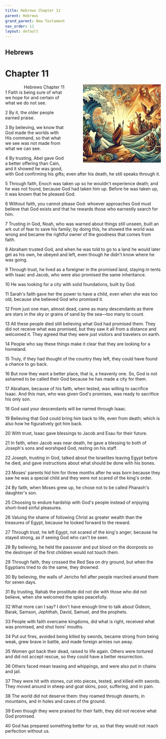 ```yaml
---
title: Hebrews Chapter 11
parent: Hebrews
grand_parent: New Testament
nav_order: 11
layout: default
---
```


## Hebrews

# Chapter 11

<div style="clear: both; text-align: right;">
    <div style="max-width: 50%; height: auto; float: right; margin: 0 0 10px 10px; padding-left: 10%;">
        <img src="/assets/Image/Hebrews/500/11.jpg" alt="Hebrews Chapter 11" class="chapter-image">
    </div>
    <figcaption style="font-size: 14px; text-align: right;">Hebrews Chapter 11</figcaption>
</div>
1 Faith is being sure of what we hope for and certain of what we do not see.

2 By it, the older people earned praise.

3 By believing, we know that God made the worlds with His command, so that what we see was not made from what we can see.

4 By trusting, Abel gave God a better offering than Cain, and it showed he was good, with God confirming his gifts; even after his death, he still speaks through it.

5 Through faith, Enoch was taken up so he wouldn't experience death; and he was not found, because God had taken him up. Before he was taken up, it was known that he pleased God.

6 Without faith, you cannot please God: whoever approaches God must believe that God exists and that he rewards those who earnestly search for him.

7 Trusting in God, Noah, who was warned about things still unseen, built an ark out of fear to save his family; by doing this, he showed the world was wrong and became the rightful owner of the goodness that comes from faith.

8 Abraham trusted God, and when he was told to go to a land he would later get as his own, he obeyed and left, even though he didn't know where he was going.

9 Through trust, he lived as a foreigner in the promised land, staying in tents with Isaac and Jacob, who were also promised the same inheritance.

10 He was looking for a city with solid foundations, built by God.

11 Sarah's faith gave her the power to have a child, even when she was too old, because she believed God who promised it.

12 From just one man, almost dead, came as many descendants as there are stars in the sky or grains of sand by the sea—too many to count.

13 All these people died still believing what God had promised them. They did not receive what was promised, but they saw it all from a distance and welcomed it. They agreed that they were just visitors and travelers on earth.

14 People who say these things make it clear that they are looking for a homeland.

15 Truly, if they had thought of the country they left, they could have found a chance to go back.

16 But now they want a better place, that is, a heavenly one. So, God is not ashamed to be called their God because he has made a city for them.

17 Abraham, because of his faith, when tested, was willing to sacrifice Isaac. And this man, who was given God's promises, was ready to sacrifice his only son.

18 God said your descendants will be named through Isaac.

19 Believing that God could bring him back to life, even from death; which is also how he figuratively got him back.

20 With trust, Isaac gave blessings to Jacob and Esau for their future.

21 In faith, when Jacob was near death, he gave a blessing to both of Joseph's sons and worshiped God, resting on his staff.

22 Joseph, trusting in God, talked about the Israelites leaving Egypt before he died, and gave instructions about what should be done with his bones.

23 Moses' parents hid him for three months after he was born because they saw he was a special child and they were not scared of the king's order.

24 By faith, when Moses grew up, he chose not to be called Pharaoh's daughter's son.

25 Choosing to endure hardship with God's people instead of enjoying short-lived sinful pleasures.

26 Valuing the shame of following Christ as greater wealth than the treasures of Egypt, because he looked forward to the reward.

27 Through trust, he left Egypt, not scared of the king's anger; because he stayed strong, as if seeing God who can't be seen.

28 By believing, he held the passover and put blood on the doorposts so the destroyer of the first children would not touch them.

29 Through faith, they crossed the Red Sea on dry ground, but when the Egyptians tried to do the same, they drowned.

30 By believing, the walls of Jericho fell after people marched around them for seven days.

31 By trusting, Rahab the prostitute did not die with those who did not believe, when she welcomed the spies peacefully.

32 What more can I say? I don't have enough time to talk about Gideon, Barak, Samson, Jephthah, David, Samuel, and the prophets.

33 People with faith overcame kingdoms, did what is right, received what was promised, and shut lions' mouths.

34 Put out fires, avoided being killed by swords, became strong from being weak, grew brave in battle, and made foreign armies run away.

35 Women got back their dead, raised to life again. Others were tortured and did not accept rescue, so they could have a better resurrection.

36 Others faced mean teasing and whippings, and were also put in chains and jail.

37 They were hit with stones, cut into pieces, tested, and killed with swords. They moved around in sheep and goat skins, poor, suffering, and in pain.

38 The world did not deserve them: they roamed through deserts, in mountains, and in holes and caves of the ground.

39 Even though they were praised for their faith, they did not receive what God promised.

40 God has prepared something better for us, so that they would not reach perfection without us.


